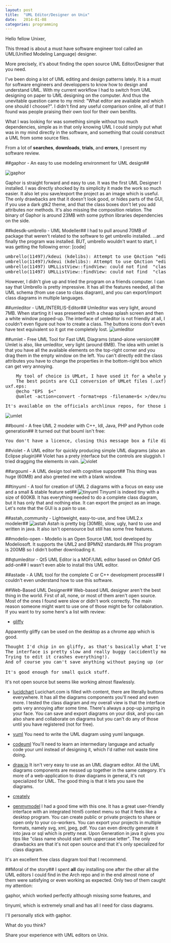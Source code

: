 ```yaml
---
layout: post
title:  "UML Editor/Designer on Unix"
date:   2014-01-08
categories: programming
---
```


Hello fellow Unixer,

This thread is about a must have software engineer tool called an 
UML(Unified Modeling Language) designer.

More precisely, it's about finding the open source UML Editor/Designer that you need.

I've been doing a lot of UML editing and design patterns lately. 
It is a must for software engineers and developpers to know how 
to design and understand UML. With my current workflow I had to switch
from UML designing on paper to UML designing on the computer.
And thus the unevitable question came to my mind: "What editor are available 
and which one should I choose?". I didn't find any useful comparison online, 
all of that I found was people praising their own tool for their own benifits.

What I was looking for was something simple without too much dependencies, 
simple as in that only knowing UML I could simply put what was in my mind 
directly in the software, and something that could construct a UML from some source files.

From a lot of __searches__, __downloads__, __trials__, and __errors__, I present my software review.

##gaphor - An easy to use modeling environment for UML design##

![gaphor]({{site.baseurl}}/assets/gaphor.png)

Gaphor is straight forward and easy to use. It was the first UML Designer I installed.
I was directly shocked by its simplicity it made the work so much easier. It also let you
save/export the project as an image which is useful.
The only drawbacks are that it doesn't look good, or hides parts of the GUI, 
if you use a dark gtk2 theme, and that the class boxes don't let you add attributes nor methods. 
It's also missing the composition relation.
The binary of Gaphor is around 23MB with some python libraries dependencies on the side.

##kdesdk-umbrello - UML Modeller##
I had to pull around 70MB of package that weren't related to the software to get umbrello installed.
...and finally the program was installed. BUT, umbrello wouldn't want to start, I was
getting the following error:
[code]
<pre>
umbrello(11497)/kdeui (kdelibs): Attempt to use QAction "edit_undo" with KXMLGUIFactory! 
umbrello(11497)/kdeui (kdelibs): Attempt to use QAction "edit_redo" with KXMLGUIFactory! 
umbrello(11497) UMLListView::findView: could not find  "class diagram"  in  UMLListViewItem: "Logical View", type="lvt_Logical_View", id="Logical View", children=1 
umbrello(11497) UMLListView::findView: could not find  "class diagram"  in  UMLListViewItem: "Logical View", type="lvt_Logical_View", id="Logical View", children=1
</pre>
However, I didn't give up and tried the program on a friends computer. I can say that Umbrello is
pretty impressive. It has all the features needed, all the UML schema (from use case to class diagram),
 and you can export/import class diagrams in multiple languages.

##umleditor - UML/INTERLIS-Editor##
Umleditor was very light, around 7MB.
When starting it I was presented with a cheap splash screen and then a white window popped-up.
The interface of umleditor is not friendly at all, I couldn't even figure out how to create a class.
The buttons icons don't even have text equivalent so it got me completely lost.
![umleditor]({{site.baseurl}}/assets/umleditor.png)

##umlet - Free UML Tool for Fast UML Diagrams (stand-alone version)##
Umlet is also, like umleditor, very light (around 6MB).
The idea with umlet is that you have all the available elements on the top-right corner and you drag them
in the empty window on the left.
You can't directly edit the class attributes you have to change the properties in the bottom-right box which can get very annoying.
<pre>
    My tool of choice is UMLet, I have used it for a whole year now, and I must say that it works perfectly !
    The best points are CLI conversion of UMLet files (.uxf) to other format (.pdf, .jpg, .eps). I use it via a Makefile to integrate diagrams in my LaTeX documents, that awesome :
uxf.eps:
	@echo "EPS  $<"
	@umlet -action=convert -format=eps -filename=$< >/dev/null
</pre>

<pre>
It's available on the officials archlinux repos, for those interested (in [community]).
</pre>
![umlet]({{site.baseurl}}/assets/umlet.png)

##bouml - A free UML 2 modeler with C++, Idl, Java, PHP and Python code generation##
It turned out that bouml isn't free:
<pre>
You don't have a licence, closing this message box a file dialog will appear proposing you to save a 'licence request file', please refer to http://www.bouml.fr/pricing.html to know how to use it to get a license
</pre>

##violet - A UML editor for quickly producing simple UML diagrams (also an Eclipse plugin)##
Violet has a prety interface but the controls are sluggish.
I tried dragging the elements in vain.
![violet]({{site.baseurl}}/assets/violet.png)

##argouml - A UML design tool with cognitive support##
This thing was huge (60MB) and also greeted me with a blank window.

##tinyuml - A tool for creation of UML 2 diagrams with a focus on easy use and a small & stable feature set##
![tinyuml]({{site.baseurl}}/assets/tinyuml.png)
Tinyuml is indeed tiny with a size of 600KB. 
It has everything needed to do a complete class diagram, but it has only that and nothing else.
It can export the project as an image.
Let's note that the GUI is a pain to use.

##astah_community - Lightweight, easy-to-use, and free UML2.x modeler##
![astah]({{site.baseurl}}/assets/astah.jpg)
Astah is pretty big (30MB), slow, ugly, hard to use and written in java.
It also isn't opensource but still has some free features.


##modelio-open - Modelio is an Open Source UML tool developed by Modeliosoft. It supports the UML2 and BPMN2 standards.##
This program is 200MB so I didn't bother downloading it.

##qtumleditor - Qt5 UML Editor is a MOF/UML editor based on QtMof Qt5 add-on##
I wasn't even able to install this UML editor.

##astade - A UML tool for the complete C or C++ development process##
I couldn't even understand how to use this software.

##Web-Based UML Designer##
Web-based UML designer aren't the best thing in the world.
First of all, none, or most of them aren't open source.
Most of the ones I found were slow or didn't work correctly.
The main reason someone might want to use one of those might be for collaboration.
If you want to try some here's a list with review:

 * [gliffy](https://www.gliffy.com/)

Apparently gliffy can be used on the desktop as a chrome app which is good.
<pre>
Thought I'd chip in on gliffy, as that's basically what I've been using and I hate it.
The interface is pretty slow and really buggy (accidently made a mistake on a textbox?
Trying to edit it crashes everything!).
And of course you can't save anything without paying up (or at least making an account).

It's good enough for small quick stuff.
</pre>

It's not open source but seems like working almost flawlessly.

 * [lucidchart](https://www.lucidchart.com/)
  Lucichart.com is filled with content, there are literally buttons everywhere.
  It has all the diagrams components you'll need and even more. I tested the class diagram and my overall view is that
  the interface gets very annoying after some time. There's always a pop-up jumping in your face.
  You can save and export diagrams on your disk, and you can also share and collaborate on 
  diagrams but you can't do any of those until you have registered (not for free).

 * [yuml](http://www.yuml.me/)
You need to write the UML diagram using yuml language.

 * [codeuml](http://www.codeuml.com/)
You'll need to learn an intermediary language and actually code your uml instead of designing it, which I'd rather not waste time doing.

 * [draw.io](https://www.draw.io/)
It isn't very easy to use as an UML diagram editor. All the UML diagrams components are messed up together
in the same category. It's more of a web-application to draw diagrams in general, it's not specialized for UML.
The good thing is that it lets you save the diagrams.

 * [creately](http://creately.com/)

 * [genmymodel](http://genmymodel.com)
I had a good time with this one.
It has a great user-friendly interface with an integrated html5 context menu so that it feels
like a desktop program. You can create public or private projects to share or open only to your co-workers.
You can export your projects in multiple formats, namely svg, xml, jpeg, pdf. You can even directly generate it into
java or sql which is pretty neat. Upon Generation in java it gives you tips like "class name should start with uppercase letter".
The only drawbacks are that it's not open source and that it's only specialized for class diagram.


It's an excellent free class diagram tool that I recommend.


##Moral of the story##
I spent **all** day installing one after the other all the UML editors I could find in the Arch repo
and in the end almost none of them were satisfying or even working as expected.
Only two of them caught my attention:

gaphor, which worked perfectly although missing some features, and

tinyuml, which is extremely small and has all I need for class diagrams.

I'll personally stick with gaphor.

What do you think?

Share your experience with UML editors on Unix.

